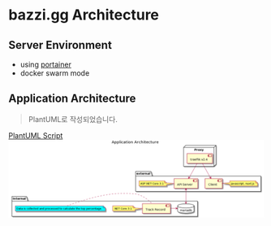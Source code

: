 # bazzi.gg Architecture

## Server Environment
+ using [portainer](https://www.portainer.io/)
+ docker swarm mode

## Application Architecture
> PlantUML로 작성되었습니다.
  
[PlantUML Script](./application_architecture.plantuml)
![](./images/application_architecture.png)
